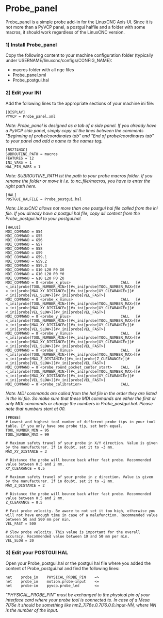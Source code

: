 # Probe_panel

Probe_panel is a simple probe add-in for the LinuxCNC Axis UI. Since it is not more than a PyVCP panel, a postgui halfile and a folder with some macros, it should work regardless of the LinuxCNC version.

### 1) Install Probe_panel

Copy the following content to your machine configuration folder (typically under USERNAME/linuxcnc/configs/CONFIG_NAME):
- macros folder with all ngc files
- Probe_panel.xml
- Probe_postgui.hal

### 2) Edit your INI

Add the following lines to the appropriate sections of your machine ini file:

```
[DISPLAY]
PYVCP = Probe_panel.xml
```

*Note: Probe_panel is designed as a tab of a side panel. If you already have a PyVCP side panel, simply copy all the lines between the comments "Beginning of probe/coordinates tab" and "End of probe/coordinates tab" to your panel and add a name to the names tag.*

```
[RS274NGC]
SUBROUTINE_PATH = macros
FEATURES = 12
INI_VARS = 1
HAL_PIN_VARS = 1
```

*Note: SUBROUTINE_PATH ist the path to your probe macros folder. If you rename the folder or move it i.e. to nc_file/macros, you have to enter the right path here.*

```
[HAL]
POSTGUI_HALFILE = Probe_postgui.hal
```

*Note: LinuxCNC allows not more than one postgui hal file called from the ini file. If you already have a postgui hal file, copy all content from the Probe_postgui.hal to your postgui.hal.*

```
[HALUI]
MDI_COMMAND = G54
MDI_COMMAND = G55
MDI_COMMAND = G56
MDI_COMMAND = G57
MDI_COMMAND = G58
MDI_COMMAND = G59
MDI_COMMAND = G59.1
MDI_COMMAND = G59.2
MDI_COMMAND = G59.3
MDI_COMMAND = G10 L20 P0 X0
MDI_COMMAND = G10 L20 P0 Y0
MDI_COMMAND = G10 L20 P0 Z0
MDI_COMMAND = O <probe_x_plus>                       CALL	[#<_ini[probe]TOOL_NUMBER_MIN>][#<_ini[probe]TOOL_NUMBER_MAX>][#<_ini[probe]MAX_XY_DISTANCE>][#<_ini[probe]XY_CLEARANCE>][#<_ini[probe]VEL_SLOW>][#<_ini[probe]VEL_FAST>]
MDI_COMMAND = O <probe_x_minus>                      CALL	[#<_ini[probe]TOOL_NUMBER_MIN>][#<_ini[probe]TOOL_NUMBER_MAX>][#<_ini[probe]MAX_XY_DISTANCE>][#<_ini[probe]XY_CLEARANCE>][#<_ini[probe]VEL_SLOW>][#<_ini[probe]VEL_FAST>]
MDI_COMMAND = O <probe_y_plus>                       CALL	[#<_ini[probe]TOOL_NUMBER_MIN>][#<_ini[probe]TOOL_NUMBER_MAX>][#<_ini[probe]MAX_XY_DISTANCE>][#<_ini[probe]XY_CLEARANCE>][#<_ini[probe]VEL_SLOW>][#<_ini[probe]VEL_FAST>]
MDI_COMMAND = O <probe_y_minus>                      CALL	[#<_ini[probe]TOOL_NUMBER_MIN>][#<_ini[probe]TOOL_NUMBER_MAX>][#<_ini[probe]MAX_XY_DISTANCE>][#<_ini[probe]XY_CLEARANCE>][#<_ini[probe]VEL_SLOW>][#<_ini[probe]VEL_FAST>]
MDI_COMMAND = O <probe_z_minus>                      CALL	[#<_ini[probe]TOOL_NUMBER_MIN>][#<_ini[probe]TOOL_NUMBER_MAX>][#<_ini[probe]MAX_Z_DISTANCE>][#<_ini[probe]Z_CLEARANCE>][#<_ini[probe]VEL_SLOW>][#<_ini[probe]VEL_FAST>]
MDI_COMMAND = O <probe_round_pocket_center_start>    CALL	[#<_ini[probe]TOOL_NUMBER_MIN>][#<_ini[probe]TOOL_NUMBER_MAX>][#<_ini[probe]MAX_XY_DISTANCE>][#<_ini[probe]XY_CLEARANCE>][#<_ini[probe]VEL_SLOW>][#<_ini[probe]VEL_FAST>]
MDI_COMMAND = O <probe_calibration>                  CALL
```

*Note: MDI commands are called from the hal file in the order they are listed in the ini file. So make sure that these MDI commands are either the first or only MDI commands or change the numbers in Probe_postgui.hal. Please note that numbers start at 00.*

```
[PROBE]
# Lowest and highest tool number of different probe tips in your tool table. If you only have one probe tip, set both equal.
TOOL_NUMBER_MIN = 95
TOOL_NUMBER_MAX = 99

# Maximum safety travel of your probe in X/Y direction. Value is given by the manufacturer. If in doubt, set it to ~3 mm.
MAX_XY_DISTANCE = 3

# Distance the probe will bounce back after fast probe. Recommended value between 0.5 and 2 mm.
XY_CLEARANCE = 0.5

# Maximum safety travel of your probe in z direction. Value is given by the manufacturer. If in doubt, set it to ~2 mm.
MAX_Z_DISTANCE = 2

# Distance the probe will bounce back after fast probe. Recommended value between 0.5 and 2 mm.
Z_CLEARANCE = 0.5

# Fast probe velocity. Be aware to not set it too high, otherwise you will not have enough time in case of a malefunction. Recommended value between 50 and 500 mm per min.
VEL_FAST = 500

# Slow probe velocity. This value is important for the overall accuracy. Recommended value between 10 and 50 mm per min.
VEL_SLOW = 20
```

### 3) Edit your POSTGUI HAL

Open your Probe_postgui.hal or the postgui hal file where you added the content of Probe_postgui.hal and find the following lines:

```
net    probe_in    PHYSICAL_PROBE_PIN    =>
net    probe_in    motion.probe-input    <=
net    probe-in    pyvcp.probe_led       <=
```

*"PHYSICAL_PROBE_PIN" must be exchanged to the physical pin of your interface card where your probe tool is connected to. In case of a Mesa 7i76e it should be something like hm2_7i76e.0.7i76.0.0.input-NN, where NN is the number of the input.*


